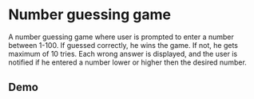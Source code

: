 # Number guessing game

A number guessing game where user is prompted to enter a number between 1-100.
If guessed correctly, he wins the game. If not, he gets maximum of 10 tries. Each wrong answer is displayed, and the user is notified if he entered a number lower or higher then the desired number.


## Demo



